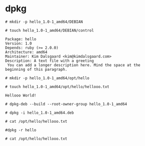 # dpkg

`# mkdir -p hello_1.0-1_amd64/DEBIAN`

`# touch hello_1.0-1_amd64/DEBIAN/control`

```
Package: hello
Version: 1.0
Depends: ruby (>= 2.0.0)
Architecture: amd64
Maintainer: Kim Dalsgaard <kim@kimdalsgaard.com>
Description: A text file with a greeting
 You can add a longer description here. Mind the space at the beginning of this paragraph.
```

`# mkdir -p hello_1.0-1_amd64/opt/hello`

`# touch hello_1.0-1_amd64/opt/hello/hellooo.txt`

```
Hellooo World!
```

`# dpkg-deb --build --root-owner-group hello_1.0-1_amd64`

`# dpkg -i hello_1.0-1_amd64.deb`

`# cat /opt/hello/hellooo.txt`

`#dpkg -r hello`

`# cat /opt/hello/hellooo.txt`
